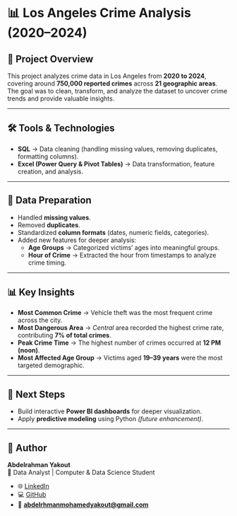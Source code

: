 # 📊 Los Angeles Crime Analysis (2020–2024)

## 📌 Project Overview
This project analyzes crime data in Los Angeles from **2020 to 2024**, covering around **750,000 reported crimes** across **21 geographic areas**.  
The goal was to clean, transform, and analyze the dataset to uncover crime trends and provide valuable insights.

---

## 🛠 Tools & Technologies
- **SQL** → Data cleaning (handling missing values, removing duplicates, formatting columns).  
- **Excel (Power Query & Pivot Tables)** → Data transformation, feature creation, and analysis.  

---

## 🔄 Data Preparation
- Handled **missing values**.  
- Removed **duplicates**.  
- Standardized **column formats** (dates, numeric fields, categories).  
- Added new features for deeper analysis:  
  - **Age Groups** → Categorized victims’ ages into meaningful groups.  
  - **Hour of Crime** → Extracted the hour from timestamps to analyze crime timing.  

---

## 📊 Key Insights
- **Most Common Crime** → Vehicle theft was the most frequent crime across the city.  
- **Most Dangerous Area** → *Central* area recorded the highest crime rate, contributing **7% of total crimes**.  
- **Peak Crime Time** → The highest number of crimes occurred at **12 PM (noon)**.  
- **Most Affected Age Group** → Victims aged **19–39 years** were the most targeted demographic.  

---

## 🚀 Next Steps
- Build interactive **Power BI dashboards** for deeper visualization.  
- Apply **predictive modeling** using Python *(future enhancement)*.  

---

## 👤 Author
**Abdelrahman Yakout**  
📍 Data Analyst | Computer & Data Science Student  

- 🌐 [LinkedIn](https://www.linkedin.com/in/a-yakout)  
- 💻 [GitHub](https://github.com/A-Yakout)  
- 📧 **abdelrhmanmohamedyakout@gmail.com**
